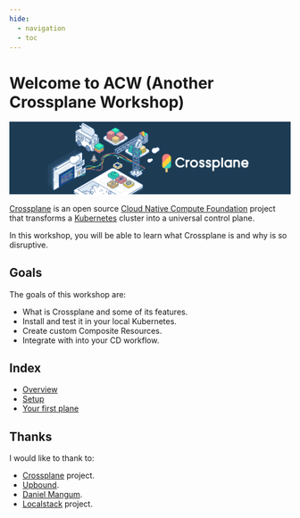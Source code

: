 ```yaml
---
hide:
  - navigation
  - toc
---
```

# Welcome to ACW (Another Crossplane Workshop)

![Crossplane](assets/images/crossplane-banner.png)

[Crossplane](https://crossplane.io/) is an open source [Cloud Native Compute Foundation](https://www.cncf.io/) project that transforms a [Kubernetes](https://kubernetes.io/) cluster into a universal control plane.

In this workshop, you will be able to learn what Crossplane is and why is so disruptive.

## Goals

The goals of this workshop are:

- What is Crossplane and some of its features.
- Install and test it in your local Kubernetes.
- Create custom Composite Resources.
- Integrate with into your CD workflow.

## Index

- [Overview](https://alvsanand.github.io/crossplane-workshop/overview)
- [Setup](https://alvsanand.github.io/crossplane-workshop/setup)
- [Your first plane](https://alvsanand.github.io/crossplane-workshop/your-first-plane)

## Thanks

I would like to thank to:

- [Crossplane](https://crossplane.io/) project.
- [Upbound](https://blog.upbound.io/introducing-crossplane-open-source-multicloud-control-plane/).
- [Daniel Mangum](https://danielmangum.com/posts/crossplane-infrastructure-llvm/).
- [Localstack](https://localstack.cloud/) project.